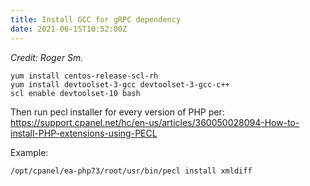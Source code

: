 ```yaml
---
title: Install GCC for gRPC dependency
date: 2021-06-15T10:52:00Z
---
```


_Credit: Roger Sm._

```
yum install centos-release-scl-rh
yum install devtoolset-3-gcc devtoolset-3-gcc-c++
scl enable devtoolset-10 bash
```

Then run pecl installer for every version of PHP per:
https://support.cpanel.net/hc/en-us/articles/360050028094-How-to-install-PHP-extensions-using-PECL

Example:
```
/opt/cpanel/ea-php73/root/usr/bin/pecl install xmldiff
```


